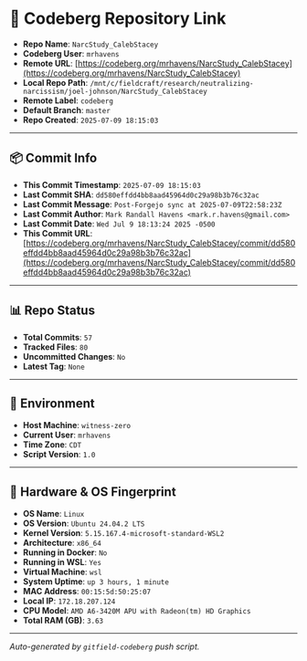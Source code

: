 # 🔗 Codeberg Repository Link

- **Repo Name**: `NarcStudy_CalebStacey`
- **Codeberg User**: `mrhavens`
- **Remote URL**: [https://codeberg.org/mrhavens/NarcStudy_CalebStacey](https://codeberg.org/mrhavens/NarcStudy_CalebStacey)
- **Local Repo Path**: `/mnt/c/fieldcraft/research/neutralizing-narcissism/joel-johnson/NarcStudy_CalebStacey`
- **Remote Label**: `codeberg`
- **Default Branch**: `master`
- **Repo Created**: `2025-07-09 18:15:03`

---

## 📦 Commit Info

- **This Commit Timestamp**: `2025-07-09 18:15:03`
- **Last Commit SHA**: `dd580effdd4bb8aad45964d0c29a98b3b76c32ac`
- **Last Commit Message**: `Post-Forgejo sync at 2025-07-09T22:58:23Z`
- **Last Commit Author**: `Mark Randall Havens <mark.r.havens@gmail.com>`
- **Last Commit Date**: `Wed Jul 9 18:13:24 2025 -0500`
- **This Commit URL**: [https://codeberg.org/mrhavens/NarcStudy_CalebStacey/commit/dd580effdd4bb8aad45964d0c29a98b3b76c32ac](https://codeberg.org/mrhavens/NarcStudy_CalebStacey/commit/dd580effdd4bb8aad45964d0c29a98b3b76c32ac)

---

## 📊 Repo Status

- **Total Commits**: `57`
- **Tracked Files**: `80`
- **Uncommitted Changes**: `No`
- **Latest Tag**: `None`

---

## 🧭 Environment

- **Host Machine**: `witness-zero`
- **Current User**: `mrhavens`
- **Time Zone**: `CDT`
- **Script Version**: `1.0`

---

## 🧬 Hardware & OS Fingerprint

- **OS Name**: `Linux`
- **OS Version**: `Ubuntu 24.04.2 LTS`
- **Kernel Version**: `5.15.167.4-microsoft-standard-WSL2`
- **Architecture**: `x86_64`
- **Running in Docker**: `No`
- **Running in WSL**: `Yes`
- **Virtual Machine**: `wsl`
- **System Uptime**: `up 3 hours, 1 minute`
- **MAC Address**: `00:15:5d:50:25:07`
- **Local IP**: `172.18.207.124`
- **CPU Model**: `AMD A6-3420M APU with Radeon(tm) HD Graphics`
- **Total RAM (GB)**: `3.63`

---

_Auto-generated by `gitfield-codeberg` push script._
